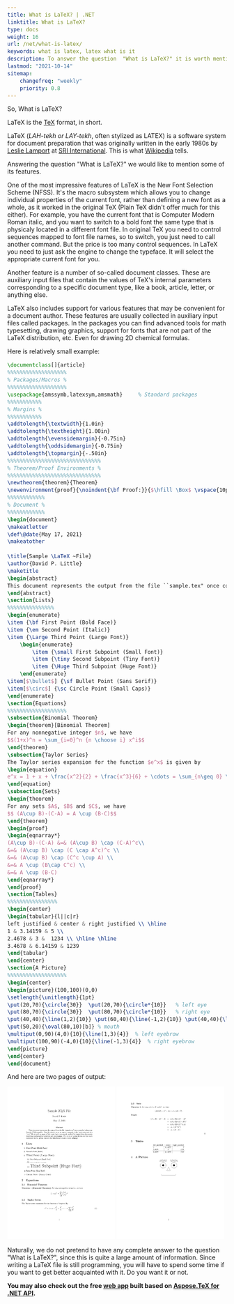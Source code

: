 ```yaml
---
title: What is LaTeX? | .NET
linktitle: What is LaTeX?
type: docs
weight: 16
url: /net/what-is-latex/
keywords: what is latex, latex what is it
description: To answer the question  "What is LaTeX?" it is worth mentioning that one of its most impressive features is the New Font Selection Scheme (NFSS).
lastmod: "2021-10-14"
sitemap:
    changefreq: "weekly"
    priority: 0.8
---
```


So, What is LaTeX?

LaTeX is the [TeX](/tex/net/what-is-tex/) format, in short.

LaTeX (*LAH-tekh or LAY-tekh*, often stylized as LATEX) is a software system for document preparation that was originally written in the early 1980s by <a href="https://en.wikipedia.org/wiki/Leslie_Lamport" target=_blank rel="nofollow">Leslie Lamport</a> at <a href="https://en.wikipedia.org/wiki/SRI_International" target=_blank rel="nofollow">SRI International</a>. This is what <a href="https://en.wikipedia.org/wiki/LaTeX" target=_blank rel="nofollow">Wikipedia</a> tells.

Answering the question "What is LaTeX?" we would like to mention some of its features.

One of the most impressive features of LaTeX is the New Font Selection Scheme (NFSS). It's the macro subsystem which allows you to change individual properties of the current font, rather than defining a new font as a whole, as it worked in the original TeX (Plain TeX didn't offer much for this either). For example, you have the current font that is Computer Modern Roman italic, and you want to switch to a bold font the same type that is physicaly located in a different font file. In original TeX you need to control sequences mapped to font file names, so to switch, you just need to call another command. But the price is too many control sequences. In LaTeX you need to just ask the engine to change the typeface. It will select the appropriate current font for you.

Another feature is a number of so-called document classes. These are auxiliary input files that contain the values of TeX's internal parameters corresponding to a specific document type, like a book, article, letter, or anything else.

LaTeX also includes support for various features that may be convenient for a document author. These features are usually collected in auxiliary input files called packages. In the packages you can find advanced tools for math typesetting, drawing graphics, support for fonts that are not part of the LaTeX distribution, etc. Even for drawing 2D chemical formulas.

Here is relatively small example:

```tex
\documentclass[]{article}
%%%%%%%%%%%%%%%%%%%
% Packages/Macros %
%%%%%%%%%%%%%%%%%%%
\usepackage{amssymb,latexsym,amsmath}     % Standard packages
%%%%%%%%%%%
% Margins %
%%%%%%%%%%%
\addtolength{\textwidth}{1.0in}
\addtolength{\textheight}{1.00in}
\addtolength{\evensidemargin}{-0.75in}
\addtolength{\oddsidemargin}{-0.75in}
\addtolength{\topmargin}{-.50in}
%%%%%%%%%%%%%%%%%%%%%%%%%%%%%%
% Theorem/Proof Environments %
%%%%%%%%%%%%%%%%%%%%%%%%%%%%%%
\newtheorem{theorem}{Theorem}
\newenvironment{proof}{\noindent{\bf Proof:}}{$\hfill \Box$ \vspace{10pt}}  
%%%%%%%%%%%%
% Document %
%%%%%%%%%%%%
\begin{document}
\makeatletter
\def\@date{May 17, 2021}
\makeatother

\title{Sample \LaTeX ~File}
\author{David P. Little}
\maketitle
\begin{abstract}
This document represents the output from the file ``sample.tex" once compiled using your favorite \LaTeX compiler.  This file should serve as a good example of the basic structure of a ``.tex" file as well as many of the most basic commands needed for typesetting documents involving mathematical symbols and expressions.  For more of a description on how each command works, please consult the links found on our course webpage.
\end{abstract}
\section{Lists}
%%%%%%%%%%%%%%%
\begin{enumerate}
\item {\bf First Point (Bold Face)}
\item {\em Second Point (Italic)}
\item {\Large Third Point (Large Font)}
    \begin{enumerate}
        \item {\small First Subpoint (Small Font)} 
        \item {\tiny Second Subpoint (Tiny Font)} 
        \item {\Huge Third Subpoint (Huge Font)} 
    \end{enumerate}
\item[$\bullet$] {\sf Bullet Point (Sans Serif)}
\item[$\circ$] {\sc Circle Point (Small Caps)} 
\end{enumerate}
\section{Equations}
%%%%%%%%%%%%%%%%%%%
\subsection{Binomial Theorem}
\begin{theorem}[Binomial Theorem]
For any nonnegative integer $n$, we have
$$(1+x)^n = \sum_{i=0}^n {n \choose i} x^i$$
\end{theorem}
\subsection{Taylor Series}
The Taylor series expansion for the function $e^x$ is given by
\begin{equation}
e^x = 1 + x + \frac{x^2}{2} + \frac{x^3}{6} + \cdots = \sum_{n\geq 0} \frac{x^n}{n!}
\end{equation}
\subsection{Sets}
\begin{theorem}
For any sets $A$, $B$ and $C$, we have
$$ (A\cup B)-(C-A) = A \cup (B-C)$$
\end{theorem}
\begin{proof}
\begin{eqnarray*}
(A\cup B)-(C-A) &=& (A\cup B) \cap (C-A)^c\\
&=& (A\cup B) \cap (C \cap A^c)^c \\
&=& (A\cup B) \cap (C^c \cup A) \\
&=& A \cup (B\cap C^c) \\
&=& A \cup (B-C)
\end{eqnarray*}
\end{proof}
\section{Tables}
%%%%%%%%%%%%%%%%
\begin{center}
\begin{tabular}{l||c|r}
left justified & center & right justified \\ \hline
1 & 3.14159 & 5 \\
2.4678 & 3 &  1234 \\ \hline \hline
3.4678 & 6.14159 & 1239
\end{tabular}
\end{center}
\section{A Picture}
%%%%%%%%%%%%%%%%%%%
\begin{center}
\begin{picture}(100,100)(0,0)
\setlength{\unitlength}{1pt}
\put(20,70){\circle{30}}  \put(20,70){\circle*{10}}   % left eye
\put(80,70){\circle{30}}  \put(80,70){\circle*{10}}   % right eye
\put(40,40){\line(1,2){10}} \put(60,40){\line(-1,2){10}} \put(40,40){\line(1,0){20}} % nose
\put(50,20){\oval(80,10)[b]} % mouth
\multiput(0,90)(4,0){10}{\line(1,3){4}}  % left eyebrow
\multiput(100,90)(-4,0){10}{\line(-1,3){4}}  % right eyebrow
\end{picture}
\end{center}
\end{document}
```

And here are two pages of output:

[<img src="example-page-1.png" width="49%">](example-page-1.png)
[<img src="example-page-2.png" width="49%">](example-page-2.png)

Naturally, we do not pretend to have any complete answer to the question "What is LaTeX?", since this is quite a large amount of information. Since writing a LaTeX file is still programming, you will have to spend some time if you want to get better acquainted with it. Do you want it or not.

**You may also check out the free [web app](https://products.aspose.app/tex/conversion/latex/) built based on [Aspose.TeX for .NET API](https://products.aspose.com/tex/net/).**